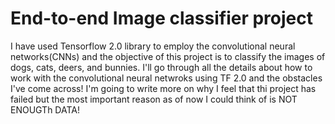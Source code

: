 # End-to-end Image classifier project
I have used Tensorflow 2.0 library to employ the convolutional neural networks(CNNs) and the objective of this project is to classify the images of dogs, cats, deers, and bunnies. 
I'll go through all the details about how to work with the convolutional neural netwroks using TF 2.0 and the obstacles I've come across!
I'm going to write more on why I feel that thi project has failed but the most important reason as of now I could think of is NOT ENOUGTh DATA!
